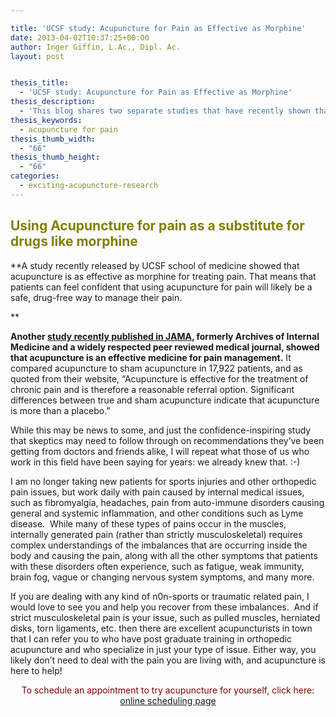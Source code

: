 ```yaml
---

title: 'UCSF study: Acupuncture for Pain as Effective as Morphine'
date: 2013-04-02T10:37:25+00:00
author: Inger Giffin, L.Ac., Dipl. Ac.
layout: post


thesis_title:
  - 'UCSF study: Acupuncture for Pain as Effective as Morphine'
thesis_description:
  - 'This blog shares two separate studies that have recently shown that using acupuncture for pain is very effective. '
thesis_keywords:
  - acupuncture for pain
thesis_thumb_width:
  - "66"
thesis_thumb_height:
  - "66"
categories:
  - exciting-acupuncture-research
---
```

## <span style="color: #808000;"><strong>Using Acupuncture for pain as a substitute for drugs like morphine</strong></span>

**A study recently released by UCSF school of medicine showed that acupuncture is as effective as morphine for treating pain. That means that patients can feel confident that using acupuncture for pain will likely be a safe, drug-free way to manage their pain.
  
** 

**Another [study recently published in JAMA](http://archinte.jamanetwork.com/article.aspx?articleid=1357513 "acupuncture proven effective for pain"), formerly Archives of Internal Medicine and a widely respected peer reviewed medical journal, showed that acupuncture is an effective medicine for pain management.** It compared acupuncture to sham acupuncture in 17,922 patients, and as quoted from their website, &#8220;Acupuncture is effective for the treatment of chronic pain and is therefore a reasonable referral option. Significant differences between true and sham acupuncture indicate that acupuncture is more than a placebo.&#8221;

While this may be news to some, and just the confidence-inspiring study that skeptics may need to follow through on recommendations they&#8217;ve been getting from doctors and friends alike, I will repeat what those of us who work in this field have been saying for years: we already knew that. :-)

I am no longer taking new patients for sports injuries and other orthopedic pain issues, but work daily with pain caused by internal medical issues, such as fibromyalgia, headaches, pain from auto-immune disorders causing general and systemic inflammation, and other conditions such as Lyme disease.  While many of these types of pains occur in the muscles, internally generated pain (rather than strictly musculoskeletal) requires complex understandings of the imbalances that are occurring inside the body and causing the pain, along with all the other symptoms that patients with these disorders often experience, such as fatigue, weak immunity, brain fog, vague or changing nervous system symptoms, and many more.

If you are dealing with any kind of n0n-sports or traumatic related pain, I would love to see you and help you recover from these imbalances.  And if strict musculoskeletal pain is your issue, such as pulled muscles, herniated disks, torn ligaments, etc. then there are excellent acupuncturists in town that I can refer you to who have post graduate training in orthopedic acupuncture and who specialize in just your type of issue. Either way, you likely don&#8217;t need to deal with the pain you are living with, and acupuncture is here to help!

<p style="text-align: center;">
  <span style="color: #800000;">To schedule an appointment to try acupuncture for yourself, click here</span>: <a title="Online Acupuncture Scheduling" href="http://www.wisdomwaysacupuncture.com/acupuncture-appointment-scheduling/">online scheduling page</a>
</p>

&nbsp;